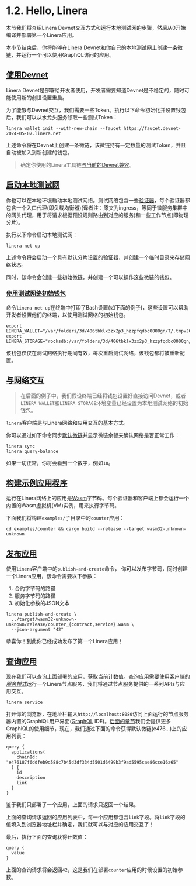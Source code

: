 # 1.2. Hello, Linera


本节我们将介绍Linera Devnet交互方式和运行本地测试网的步骤，然后从0开始编译并部署第一个Linera应用。

本小节结束后，你将能够在Linera Devnet和你自己的本地测试网上创建一条[微链](https://linera-dev.respeer.ai/#/zh_CN/core_concepts/microchains)，并运行一个可以使用GraphQL访问的应用。

## [使用Devnet](zh_CN/developers/getting_started/hello_linera.md#使用Devnet)

Linera Devnet是部署给开发者使用，开发者需要知道Devnet是不稳定的，随时可能使用新的创世设置重启。

为了能够与Devnet交互，我们需要一些Token。执行以下命令初始化并设置钱包后，我们可以从水龙头服务领取一些测试Token：

```terminal
linera wallet init --with-new-chain --faucet https://faucet.devnet-2024-05-07.linera.net
```

上述命令将在Devnet上创建一条微链，该微链持有一定数量的测试Token，并且自动被加入到新创建的钱包。

> 确定你使用的Linera工具链[与当前的Devnet兼容](zh_CN/developers/getting_started/installation.md#从cratesio安装)。

## [启动本地测试网](zh_CN/developers/getting_started/hello_linera.md#启动本地测试网)

你也可以在本地环境启动本地测试网络。测试网络包含一些[验证器](https://linera-dev.respeer.ai/#/zh_CN/advanced_topics/validators)，每个验证器都包含一个入口代理(即负载均衡器)(译者注：原文为ingress，等同于微服务集群中的网关代理，用于将请求根据预设规则路由到对应的服务)和一些工作节点(即物理分片)。

执行以下命令启动本地测试网：

```terminal
linera net up
```

上述命令将会启动一个具有默认分片设置的验证器，并创建一个临时目录来存储网络状态。

同时，该命令会创建一些初始微链，并创建一个可以操作这些微链的钱包。

### [使用测试网络初始钱包](zh_CN/developers/getting_started/hello_linera.md#使用测试网络初始钱包)

命令`linera net up`在终端中打印了Bash设置(如下面的例子)，这些设置可以帮助开发者设置他们的终端，以使用测试网络的初始钱包。

```terminal
export LINERA_WALLET="/var/folders/3d/406tbklx3zx2p3_hzzpfqdbc0000gn/T/.tmpvJ6lJI/wallet.json"
export LINERA_STORAGE="rocksdb:/var/folders/3d/406tbklx3zx2p3_hzzpfqdbc0000gn/T/.tmpvJ6lJI/linera.db"
```

该钱包仅仅在测试网络执行期间有效，每次重启测试网络，该钱包都将被重新配置。

## [与网络交互](zh_CN/developers/getting_started/hello_linera.md#与网络交互)

> 在后面的例子中，我们假设终端已经将钱包设置好直接访问Devnet，或者`LINERA_WALLET`和`LINERA_STORAGE`环境变量已经设置为本地测试网络的初始钱包。

`linera`客户端是与Linera网络和应用交互的基本方式。

你可以通过如下命令同步[默认微链](https://linera-dev.respeer.ai/#/zh_CN/core_concepts/wallets)并显示微链余额来确认网络是否正常工作：

```terminal
linera sync
linera query-balance
```

如果一切正常，你将会看到一个数字，例如`10`。

## [构建示例应用程序](zh_CN/developers/getting_started/hello_linera.md#构建示例应用程序)

运行在Linera网络上的应用是[Wasm](https://webassembly.org/)字节码。每个验证器和客户端上都会运行一个内置的Wasm虚拟机(VM)实例，用来执行字节码。

下面我们将构建`examples/`子目录中的`counter`应用：

```terminal
cd examples/counter && cargo build --release --target wasm32-unknown-unknown
```

## [发布应用](zh_CN/developers/getting_started/hello_linera.md#发布应用)

使用`linera`客户端中的`publish-and-create`命令， 你可以发布字节码，同时创建一个Linera应用，该命令需要以下参数：

1. 合约字节码的路径
2. 服务字节码的路径
3. 初始化参数的JSON文本

```terminal
linera publish-and-create \
  ../target/wasm32-unknown-unknown/release/counter_{contract,service}.wasm \
  --json-argument "42"
```

恭喜你！到此你已经成功发布了第一个Linera应用！

## [查询应用](zh_CN/developers/getting_started/hello_linera.md#查询应用)

现在我们可以查询上面部署的应用，获取当前计数值。查询应用需要使用客户端的[*服务模式*](https://linera-dev.respeer.ai/#/zh_CN/core_concepts/node_service)运行一个Linera节点服务，我们将通过节点服务提供的一系列APIs与应用交互。

```terminal
linera service
```

打开你的浏览器，在地址栏输入`http://localhost:8080`访问上面运行的节点服务器内置的GraphiQL用户界面([GraphQL](https://graphql.org/) IDE)。[后面的章节](https://linera-dev.respeer.ai/#/zh_CN/core_concepts/node_service?id=graphiql-ide)我们会提供更多GraphiQL的使用细节，现在，我们通过下面的命令获得默认微链(e476…)上的应用列表：

```terminal
query {
  applications(
    chainId: "e476187f6ddfeb9d588c7b45d3df334d5501d6499b3f9ad5595cae86cce16a65"
  ) {
    id
    description
    link
  }
}
```

鉴于我们只部署了一个应用，上面的请求只返回一个结果。

上面的查询请求返回的应用列表中，每一个应用都包含`link`字段。将`link`字段的值填入到浏览器地址栏并确定，我们就可以与对应的应用交互了！

最后，执行下面的查询获得计数值：

```terminal
query {
  value
}
```

上面的查询请求将会返回`42`，这是我们在部署`counter`应用的时候设置的初始参数。
